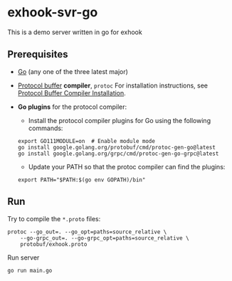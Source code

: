 # exhook-svr-go

This is a demo server written in go for exhook

## Prerequisites

- [Go](https://golang.org) (any one of the three latest major)
- [Protocol buffer](https://developers.google.com/protocol-buffers) **compiler**, `protoc`
    For installation instructions, see
    [Protocol Buffer Compiler Installation](https://grpc.io/docs/protoc-installation/).
- **Go plugins** for the protocol compiler:
    - Install the protocol compiler plugins for Go using the following commands:
    ```
    export GO111MODULE=on  # Enable module mode
    go install google.golang.org/protobuf/cmd/protoc-gen-go@latest
    go install google.golang.org/grpc/cmd/protoc-gen-go-grpc@latest
    ```

    - Update your PATH so that the protoc compiler can find the plugins:
    ```
    export PATH="$PATH:$(go env GOPATH)/bin"
    ```

## Run

Try to compile the `*.proto` files:

```
protoc --go_out=. --go_opt=paths=source_relative \
    --go-grpc_out=. --go-grpc_opt=paths=source_relative \
    protobuf/exhook.proto
```

Run server
```
go run main.go
```
